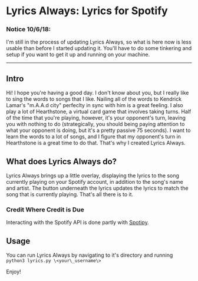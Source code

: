 # Lyrics Always: Lyrics for Spotify

### Notice 10/6/18:
I'm still in the process of updating Lyrics Always, so what is here now is less usable than before I started updating it. You'll have to do some tinkering and setup if you want to get it up and running on your machine.

---

## Intro
Hi! I hope you're having a good day. I don't know about you, but I really like to
sing the words to songs that I like. Nailing all of the words to Kendrick Lamar's "m.A.A.d city"
perfeclty in sync with him is a great feeling. I also play a lot of Hearthstone, a virtual card game
that involves taking turns. Half of the time that you're playing, however, it's your opponent's turn, leaving you
with nothing to do (strategically, you should being paying attention to what your opponent is doing, but it's a pretty passive
75 seconds). I want to learn the words to a lot of songs, and I figure that my opponent's turn in Hearthstone
is a great time to do that. That's why I created Lyrics Always.

## What does Lyrics Always do?
Lyrics Always brings up a little overlay, displaying the lyrics to the song currently playing on your Spotify account, in addition
to the song's name and artist. The button underneath the lyrics updates the lyrics to match the song that is currently playing.
That's all there is to it.

### Credit Where Credit is Due
Interacting with the Spotify API is done partly with [Spotipy](https://github.com/plamere/spotipy).

## Usage
You can run Lyrics Always by navigating to it's directory and running `python3 lyrics.py \<your\_username\>`

Enjoy!
